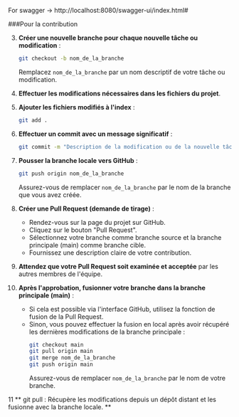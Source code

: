 For swagger -> http://localhost:8080/swagger-ui/index.html#

###Pour la contribution 


3. **Créer une nouvelle branche pour chaque nouvelle tâche ou modification** :
   ```bash
   git checkout -b nom_de_la_branche
   ```
   Remplacez `nom_de_la_branche` par un nom descriptif de votre tâche ou modification.

4. **Effectuer les modifications nécessaires dans les fichiers du projet**.

5. **Ajouter les fichiers modifiés à l'index** :
   ```bash
   git add .
   ```

6. **Effectuer un commit avec un message significatif** :
   ```bash
   git commit -m "Description de la modification ou de la nouvelle tâche"
   ```

7. **Pousser la branche locale vers GitHub** :
   ```bash
   git push origin nom_de_la_branche
   ```
   Assurez-vous de remplacer `nom_de_la_branche` par le nom de la branche que vous avez créée.

8. **Créer une Pull Request (demande de tirage)** :
   - Rendez-vous sur la page du projet sur GitHub.
   - Cliquez sur le bouton "Pull Request".
   - Sélectionnez votre branche comme branche source et la branche principale (main) comme branche cible.
   - Fournissez une description claire de votre contribution.

9. **Attendez que votre Pull Request soit examinée et acceptée** par les autres membres de l'équipe.

10. **Après l'approbation, fusionner votre branche dans la branche principale (main)** :
    - Si cela est possible via l'interface GitHub, utilisez la fonction de fusion de la Pull Request.
    - Sinon, vous pouvez effectuer la fusion en local après avoir récupéré les dernières modifications de la branche principale :
      ```bash
      git checkout main
      git pull origin main
      git merge nom_de_la_branche
      git push origin main
      ```
      Assurez-vous de remplacer `nom_de_la_branche` par le nom de votre branche.

11 ** git pull : Récupère les modifications depuis un dépôt distant et les fusionne avec la branche locale. **
